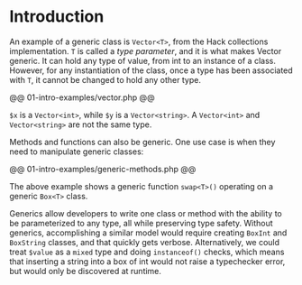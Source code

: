# Introduction

An example of a generic class is `Vector<T>`, from the Hack collections
implementation. `T` is called a _type parameter_, and it is what makes Vector
generic. It can hold any type of value, from int to an instance of a class.
However, for any instantiation of the class, once a type has been associated
with `T`, it cannot be changed to hold any other type.

@@ 01-intro-examples/vector.php @@

`$x` is a `Vector<int>`, while `$y` is a `Vector<string>`. A `Vector<int>` and
`Vector<string>` are not the same type.

Methods and functions can also be generic. One use case is when they need to
manipulate generic classes:

@@ 01-intro-examples/generic-methods.php @@

The above example shows a generic function `swap<T>()` operating on a generic
`Box<T>` class.

Generics allow developers to write one class or method with the ability to be
parameterized to any type, all while preserving type safety. Without generics,
accomplishing a similar model would require creating `BoxInt` and `BoxString`
classes, and that quickly gets verbose. Alternatively, we could treat `$value`
as a `mixed` type and doing `instanceof()` checks, which means that inserting
a string into a box of int would not raise a typechecker error, but would only
be discovered at runtime.
